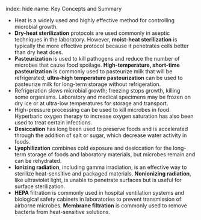 index: hide
name: Key Concepts and Summary

  * Heat is a widely used and highly effective method for controlling microbial growth.
  *  **Dry-heat sterilization** protocols are used commonly in aseptic techniques in the laboratory. However,  **moist-heat sterilization** is typically the more effective protocol because it penetrates cells better than dry heat does.
  *  **Pasteurization** is used to kill pathogens and reduce the number of microbes that cause food spoilage.  **High-temperature, short-time pasteurization** is commonly used to pasteurize milk that will be refrigerated;  **ultra-high temperature pasteurization** can be used to pasteurize milk for long-term storage without refrigeration.
  * Refrigeration slows microbial growth; freezing stops growth, killing some organisms. Laboratory and medical specimens may be frozen on dry ice or at ultra-low temperatures for storage and transport.
  * High-pressure processing can be used to kill microbes in food. Hyperbaric oxygen therapy to increase oxygen saturation has also been used to treat certain infections.
  *  **Desiccation** has long been used to preserve foods and is accelerated through the addition of salt or sugar, which decrease water activity in foods.
  *  **Lyophilization** combines cold exposure and desiccation for the long-term storage of foods and laboratory materials, but microbes remain and can be rehydrated.
  *  **Ionizing radiation**, including gamma irradiation, is an effective way to sterilize heat-sensitive and packaged materials.  **Nonionizing radiation**, like ultraviolet light, is unable to penetrate surfaces but is useful for surface sterilization.
  *  **HEPA** filtration is commonly used in hospital ventilation systems and biological safety cabinets in laboratories to prevent transmission of airborne microbes.  **Membrane filtration** is commonly used to remove bacteria from heat-sensitive solutions.
